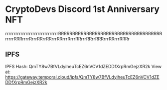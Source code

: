 # CryptoDevs Discord 1st Anniversary NFT

rrrrrrrrrrrrrrrrrrrrrrrrrrrrrrrRRRRRRRRRRRRRRRRRRRRRRRRRRRRRRRRRRRRRrrrrrRRRrrrrRrrrRRrrRRrrrRRrrrRrrrRRrrrRRrrRRRrrrRRrrrRRRr

## IPFS

IPFS Hash: QmTY8w7BfVLdyiheuTcEZ6nVCV1dZEDDfXrpRmGejzXR2k
View at: https://gateway.temporal.cloud/ipfs/QmTY8w7BfVLdyiheuTcEZ6nVCV1dZEDDfXrpRmGejzXR2k
